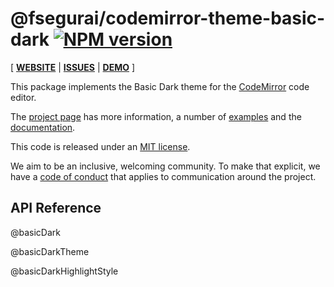 <!-- NOTE: README.md is generated from src/README.md -->

# @fsegurai/codemirror-theme-basic-dark [![NPM version](https://img.shields.io/npm/v/@fsegurai/codemirror-theme-basic-dark.svg)](https://www.npmjs.org/package/@fsegurai/codemirror-theme-basic-dark)

[ [**WEBSITE**](https://codemirror.net/6/) | [**ISSUES**](https://github.com/codemirror/codemirror.next/issues) | [**DEMO**](https://fsegurai.github.io/codemirror-themes/) ]

This package implements the Basic Dark theme for the
[CodeMirror](https://codemirror.net/6/) code editor.

The [project page](https://codemirror.net/6/) has more information, a
number of [examples](https://codemirror.net/6/examples/) and the
[documentation](https://codemirror.net/6/docs/).

This code is released under an
[MIT license](https://github.com/fsegurai/cm6-themes/tree/main/LICENSE).

We aim to be an inclusive, welcoming community. To make that explicit,
we have a [code of
conduct](http://contributor-covenant.org/version/1/1/0/) that applies
to communication around the project.

## API Reference

@basicDark

@basicDarkTheme

@basicDarkHighlightStyle